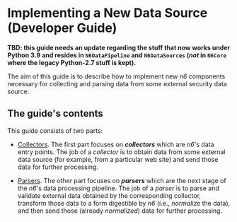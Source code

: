 # Implementing a New Data Source (Developer Guide)

**TBD: this guide needs an update regarding the stuff that now works
under Python 3.9 and resides in `N6DataPipeline` and `N6DataSources`
(*not* in `N6Core` where the legacy Python-2.7 stuff is kept).**

The aim of this guide is to describe how to implement new *n6*
components necessary for collecting and parsing data from some
external security data source.


## The guide's contents

This guide consists of two parts:

* [Collectors](collectors/index.md).
  The first part focuses on ***collectors*** which are *n6*'s data entry
  points.  The job of a *collector* is to obtain data from some external
  data source (for example, from a particular web site) and send those
  data for further processing.

* [Parsers](parsers/index.md).
  The other part focuses on ***parsers*** which are the next stage of
  the *n6*'s data processing pipeline.  The job of a *parser* is to
  parse and validate external data obtained by the corresponding
  collector, transform those data to a form digestible by *n6* (i.e.,
  *normalize* the data), and then send those (already *normalized*)
  data for further processing.
